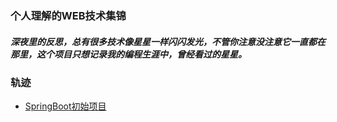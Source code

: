 ### 个人理解的WEB技术集锦

#####  深夜里的反思，总有很多技术像星星一样闪闪发光，不管你注意没注意它一直都在那里，这个项目只想记录我的编程生涯中，曾经看过的星星。

### 轨迹
- [SpringBoot初始项目](http://example.com/)